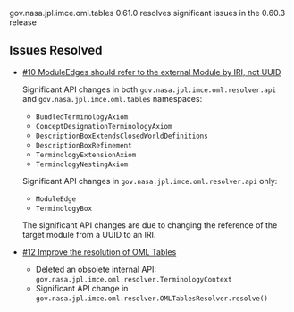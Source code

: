 gov.nasa.jpl.imce.oml.tables 0.61.0 resolves significant issues in the 0.60.3 release

## Issues Resolved

- [#10 ModuleEdges should refer to the external Module by IRI, not UUID](https://github.com/JPL-IMCE/gov.nasa.jpl.imce.oml.tables/issues/10)

    Significant API changes in both `gov.nasa.jpl.imce.oml.resolver.api` and `gov.nasa.jpl.imce.oml.tables` namespaces:
    - `BundledTerminologyAxiom`
    - `ConceptDesignationTerminologyAxiom`
    - `DescriptionBoxExtendsClosedWorldDefinitions`
    - `DescriptionBoxRefinement`
    - `TerminologyExtensionAxiom`
    - `TerminologyNestingAxiom`
    
    Significant API changes in `gov.nasa.jpl.imce.oml.resolver.api` only:
    - `ModuleEdge`
    - `TerminologyBox`
    
    The significant API changes are due to changing the reference of the target module from a UUID to an IRI.
    
- [#12 Improve the resolution of OML Tables](https://github.com/JPL-IMCE/gov.nasa.jpl.imce.oml.tables/issues/12)

    - Deleted an obsolete internal API: `gov.nasa.jpl.imce.oml.resolver.TerminologyContext`
    - Significant API change in `gov.nasa.jpl.imce.oml.resolver.OMLTablesResolver.resolve()`
    
    